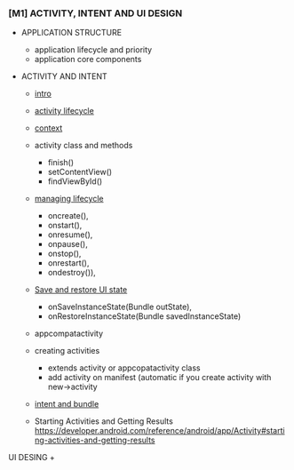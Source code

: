 
### [M1] ACTIVITY, INTENT AND UI DESIGN
* APPLICATION STRUCTURE
	+ application lifecycle and priority
	+ application core components

* ACTIVITY AND INTENT
	+ [intro](https://developer.android.com/guide/components/activities/intro-activities)
	
	+ [activity lifecycle](https://developer.android.com/guide/components/activities/activity-lifecycle)
	
	+ [context](https://developer.android.com/reference/android/content/Context)
	
	+ activity class and methods
		- finish()
		- setContentView()
		- findViewById()
	
	+ [managing lifecycle](https://developer.android.com/guide/components/activities/activity-lifecycle)
		- oncreate(), 
		- onstart(), 
		- onresume(), 
		- onpause(), 
		- onstop(), 
		- onrestart(), 
		- ondestroy()), 
		
	+ [Save and restore UI state](https://developer.android.com/guide/components/activities/activity-lifecycle#saras)
		- onSaveInstanceState(Bundle outState), 
		- onRestoreInstanceState(Bundle savedInstanceState) 	
		
	+ appcompatactivity
	
	+ creating activities
		- extends activity or appcopatactivity class
		- add activity on manifest (automatic if you create activity with new->activity
	
	
	+ [intent and bundle](https://developer.android.com/reference/android/content/Intent)
	
	+ Starting Activities and Getting Results https://developer.android.com/reference/android/app/Activity#starting-activities-and-getting-results
	
UI DESING
	+ 
